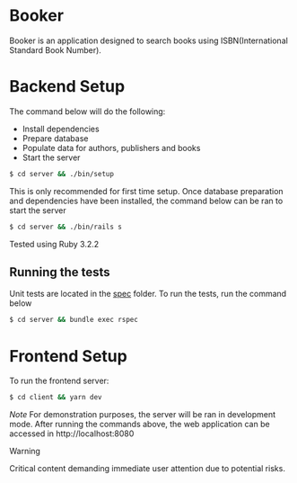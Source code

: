 # Booker

Booker is an application designed to search books using ISBN(International Standard Book Number).

# Backend Setup

The command below will do the following:

- Install dependencies
- Prepare database
- Populate data for authors, publishers and books
- Start the server

```sh
$ cd server && ./bin/setup
```

This is only recommended for first time setup. Once database preparation and dependencies have been installed, the command below can be ran to start the server

```sh
$ cd server && ./bin/rails s
```

Tested using Ruby 3.2.2

## Running the tests

Unit tests are located in the [spec](./server/spec) folder. To run the tests, run the command below

```sh
$ cd server && bundle exec rspec
```

# Frontend Setup

To run the frontend server:

```sh
$ cd client && yarn dev
```

*Note* For demonstration purposes, the server will be ran in development mode. After running the commands above, the web application can be accessed in http://localhost:8080

> [!WARNING]  
> Critical content demanding immediate user attention due to potential risks.

